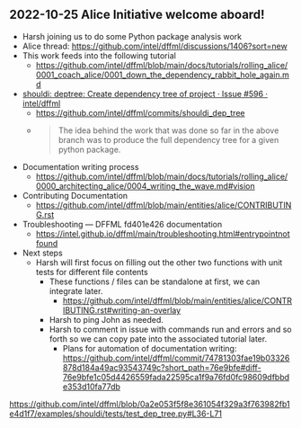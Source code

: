 ## 2022-10-25 Alice Initiative welcome aboard!

- Harsh joining us to do some Python package analysis work
- Alice thread: https://github.com/intel/dffml/discussions/1406?sort=new
- This work feeds into the following tutorial
  - https://github.com/intel/dffml/blob/main/docs/tutorials/rolling_alice/0001_coach_alice/0001_down_the_dependency_rabbit_hole_again.md
- [shouldi: deptree: Create dependency tree of project · Issue #596 · intel/dffml](https://github.com/intel/dffml/issues/596)
  - https://github.com/intel/dffml/commits/shouldi_dep_tree
  - > The idea behind the work that was done so far in the above branch was to produce the full dependency tree for a given python package.
- Documentation writing process
  - https://github.com/intel/dffml/blob/main/docs/tutorials/rolling_alice/0000_architecting_alice/0004_writing_the_wave.md#vision
- Contributing Documentation
  - https://github.com/intel/dffml/blob/main/entities/alice/CONTRIBUTING.rst
- Troubleshooting — DFFML fd401e426 documentation
  - https://intel.github.io/dffml/main/troubleshooting.html#entrypointnotfound
- Next steps
  - Harsh will first focus on filling out the other two functions with unit tests for different file contents
    - These functions / files can be standalone at first, we can integrate later.
      - https://github.com/intel/dffml/blob/main/entities/alice/CONTRIBUTING.rst#writing-an-overlay
    - Harsh to ping John as needed.
    - Harsh to comment in issue with commands run and errors and so forth so we can copy pate into the associated tutorial later.
      - Plans for automation of documentation writing: https://github.com/intel/dffml/commit/74781303fae19b03326878d184a49ac93543749c?short_path=76e9bfe#diff-76e9bfe1c05d4426559fada22595ca1f9a76fd0fc98609dfbbde353d10fa77db

https://github.com/intel/dffml/blob/0a2e053f5f8e361054f329a3f763982fb1e4d1f7/examples/shouldi/tests/test_dep_tree.py#L36-L71